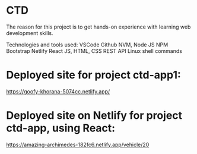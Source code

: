 # CTD
The reason for this project is to get hands-on experience with learning web development skills.

Technologies and tools used:
VSCode
Github
NVM, Node JS
NPM
Bootstrap
Netlify
React
JS, HTML, CSS
REST API 
Linux shell commands

# Deployed site for project ctd-app1:
https://goofy-khorana-5074cc.netlify.app/

# Deployed site on Netlify for project ctd-app, using React:
https://amazing-archimedes-182fc6.netlify.app/vehicle/20
